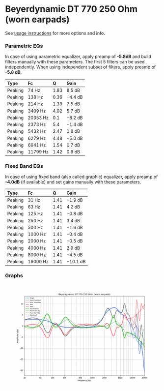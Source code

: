 # Beyerdynamic DT 770 250 Ohm (worn earpads)
See [usage instructions](https://github.com/jaakkopasanen/AutoEq#usage) for more options and info.

### Parametric EQs
In case of using parametric equalizer, apply preamp of **-5.8dB** and build filters manually
with these parameters. The first 5 filters can be used independently.
When using independent subset of filters, apply preamp of **-5.8 dB**.

| Type    | Fc       |    Q | Gain    |
|:--------|:---------|:-----|:--------|
| Peaking | 74 Hz    | 1.83 | 8.5 dB  |
| Peaking | 138 Hz   | 0.36 | -4.4 dB |
| Peaking | 214 Hz   | 1.39 | 7.5 dB  |
| Peaking | 3409 Hz  | 4.02 | 5.7 dB  |
| Peaking | 20353 Hz | 0.1  | -8.2 dB |
| Peaking | 2373 Hz  | 5.4  | -1.4 dB |
| Peaking | 5432 Hz  | 2.47 | 1.8 dB  |
| Peaking | 6279 Hz  | 4.48 | -5.0 dB |
| Peaking | 6641 Hz  | 1.54 | 0.7 dB  |
| Peaking | 11799 Hz | 1.42 | 0.9 dB  |

### Fixed Band EQs
In case of using fixed band (also called graphic) equalizer, apply preamp of **-4.0dB**
(if available) and set gains manually with these parameters.

| Type    | Fc       |    Q | Gain     |
|:--------|:---------|:-----|:---------|
| Peaking | 31 Hz    | 1.41 | -1.9 dB  |
| Peaking | 63 Hz    | 1.41 | 4.2 dB   |
| Peaking | 125 Hz   | 1.41 | -0.8 dB  |
| Peaking | 250 Hz   | 1.41 | 3.4 dB   |
| Peaking | 500 Hz   | 1.41 | -1.6 dB  |
| Peaking | 1000 Hz  | 1.41 | -0.4 dB  |
| Peaking | 2000 Hz  | 1.41 | -0.5 dB  |
| Peaking | 4000 Hz  | 1.41 | 2.9 dB   |
| Peaking | 8000 Hz  | 1.41 | -4.5 dB  |
| Peaking | 16000 Hz | 1.41 | -10.1 dB |

### Graphs
![](./Beyerdynamic%20DT%20770%20250%20Ohm%20(worn%20earpads).png)